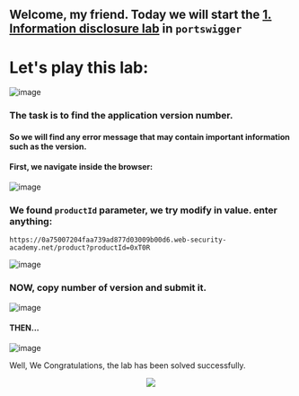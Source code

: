 ## Welcome, my friend. Today we will start the [1. Information disclosure lab](https://portswigger.net/web-security/os-command-injection/lab-simple) in ```portswigger```


# Let's play this lab:

![image](https://github.com/user-attachments/assets/0f75c5ac-1e7d-4f32-8b00-569224f5a276)


### The task is to find the application version number.
#### So we will find any error message that may contain important information such as the version.


#### First, we navigate inside the browser:


![image](https://github.com/user-attachments/assets/608f8e26-38ec-49f0-9e77-13dafa7b2cba)


### We found ```productId``` parameter, we try modify in value. enter anything:


```
https://0a75007204faa739ad877d03009b00d6.web-security-academy.net/product?productId=0xT0R
```

![image](https://github.com/user-attachments/assets/1e1ff88f-d354-466b-bf6a-af57199f965b)


### NOW, copy number of version and submit it.

![image](https://github.com/user-attachments/assets/3f4e4e02-c450-458a-8d93-02f2dc80a867)

#### THEN...

![image](https://github.com/user-attachments/assets/bace9f87-a92a-4260-a632-22cf948871a6)

Well, We Congratulations, the lab has been solved successfully.




<p align="center">
<img src="https://github.com/user-attachments/assets/5db9f715-40ec-4a4b-84f6-94055c68b589" >
</p>

